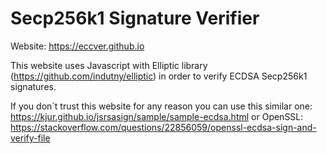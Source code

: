 # Secp256k1 Signature Verifier

Website: https://eccver.github.io 

This website uses Javascript with Elliptic library (https://github.com/indutny/elliptic) in order to verify ECDSA Secp256k1 signatures.

If you don´t trust this website for any reason you can use this similar one: https://kjur.github.io/jsrsasign/sample/sample-ecdsa.html
                                                                 or OpenSSL: https://stackoverflow.com/questions/22856059/openssl-ecdsa-sign-and-verify-file
